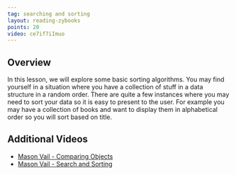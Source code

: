 ```yaml
---
tag: searching and sorting
layout: reading-zybooks
points: 20
video: ce7if7iImuo
---
```



## Overview

In this lesson, we will explore some basic sorting algorithms. You may find yourself in a situation
where you have a collection of stuff in a data structure in a random order. There are quite a few
instances where you may need to sort your data so it is easy to present to the user. For example you
may have a collection of books and want to display them in alphabetical order so you will sort based
on title.

## Additional Videos

- [Mason Vail - Comparing Objects](https://youtu.be/WQjoBktZYVU)
- [Mason Vail - Search and Sorting](https://youtu.be/F3Hh5a6wpCs)